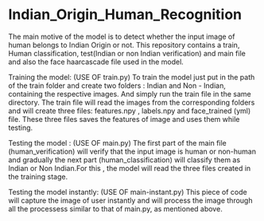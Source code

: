 # Indian_Origin_Human_Recognition

The main motive of the model is to detect whether the input image of human belongs to Indian Origin or not.
This repository contains a train, Human classification, test(Indian or non Indian verification) and main file and also the face haarcascade file used in the model.

Training the model: (USE OF train.py)
To train the model just put in the path of the train folder and create two folders : Indian and Non - Indian, containing the respective images. And simply run the train file in the same directory. The train file will read the images from the corresponding folders and will create three files: features.npy , labels.npy and face_trained (yml) file. These three files saves the features of image and uses them while testing.

Testing the model : (USE OF main.py)
The first part of the main file (human_verification) will verify that the input image is human or non-human and gradually the next part (human_classification) will classify them as Indian or Non Indian.For this , the model will read the three files created in the training stage.

Testing the model instantly: (USE OF main-instant.py)
This piece of code will capture the image of user instantly and will process the image through all the processess similar to that of main.py, as mentioned above.
